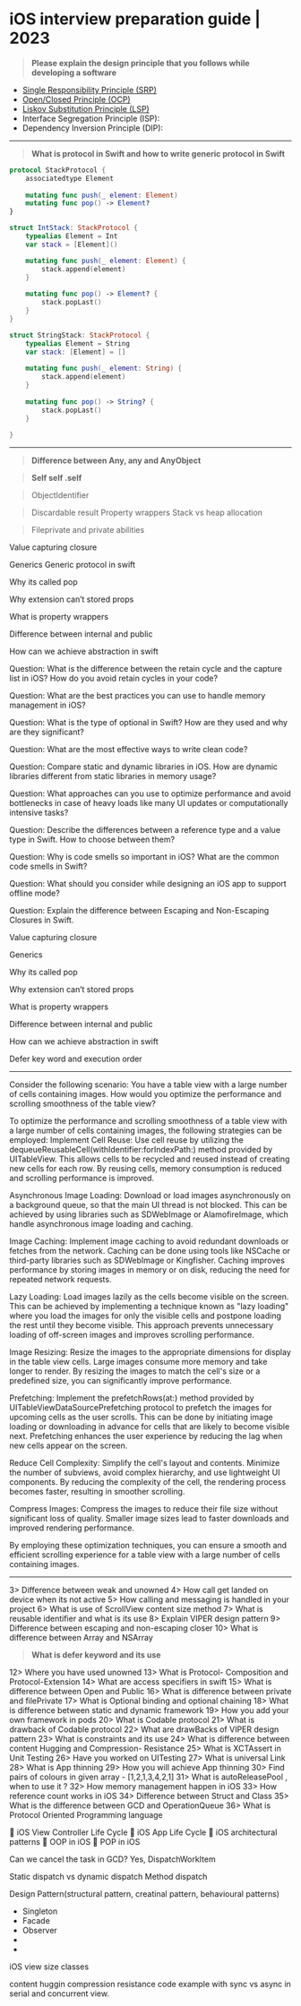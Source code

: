 # iOS interview preparation guide | 2023

<!-- <details>
  <summary>Click to expand</summary>
</details> -->

> **Please explain the design principle that you follows while developing a software**

  - [Single Responsibility Principle (SRP)](https://github.com/bibin-jaimon/2023-ios-interview-prep/blob/development/solid-principles/srp.md)
  - [Open/Closed Principle (OCP)](https://github.com/bibin-jaimon/2023-ios-interview-prep/blob/development/solid-principles/ocp.md)
  - [Liskov Substitution Principle (LSP)](https://github.com/bibin-jaimon/2023-ios-interview-prep/blob/development/solid-principles/lsp.md)
  - Interface Segregation Principle (ISP):
  - Dependency Inversion Principle (DIP):

---

> **What is protocol in Swift and how to write generic protocol in Swift**

```swift
protocol StackProtocol {
    associatedtype Element
    
    mutating func push(_ element: Element)
    mutating func pop() -> Element?
}

struct IntStack: StackProtocol {
    typealias Element = Int
    var stack = [Element]()

    mutating func push(_ element: Element) {
        stack.append(element)
    }
    
    mutating func pop() -> Element? {
        stack.popLast()
    }
}

struct StringStack: StackProtocol {
    typealias Element = String
    var stack: [Element] = []
    
    mutating func push(_ element: String) {
        stack.append(element)
    }
    
    mutating func pop() -> String? {
        stack.popLast()
    }
    
}
```
---

> **Difference between Any, any and AnyObject**




> **Self self .self**

> ObjectIdentifier

> Discardable result
> Property wrappers
> Stack vs heap allocation

> Fileprivate and private abilities

Value capturing closure

Generics
Generic protocol in swift

Why its called pop

Why extension can’t stored props

What is property wrappers

Difference between internal and public

How can we achieve abstraction in swift

Question: What is the difference between the retain cycle and the capture list in iOS? How do you avoid retain cycles in your code?

Question: What are the best practices you can use to handle memory management in iOS?

Question: What is the type of optional in Swift? How are they used and why are they significant?

Question: What are the most effective ways to write clean code?

Question: Compare static and dynamic libraries in iOS. How are dynamic libraries different from static libraries in memory usage?

Question: What approaches can you use to optimize performance and avoid bottlenecks in case of heavy loads like many UI updates or computationally intensive tasks?

Question: Describe the differences between a reference type and a value type in Swift. How to choose between them?

Question: Why is code smells so important in iOS? What are the common code smells in Swift?

Question: What should you consider while designing an iOS app to support offline mode?

Question: Explain the difference between Escaping and Non-Escaping Closures in Swift.

Value capturing closure

Generics

Why its called pop

Why extension can’t stored props

What is property wrappers

Difference between internal and public

How can we achieve abstraction in swift

Defer key word and execution order

---

Consider the following scenario: You have a table view with a large number of cells containing images. How would you optimize the performance and scrolling smoothness of the table view?


To optimize the performance and scrolling smoothness of a table view with a large number of cells containing images, the following strategies can be employed:
Implement Cell Reuse: Use cell reuse by utilizing the dequeueReusableCell(withIdentifier:forIndexPath:) method provided by UITableView. This allows cells to be recycled and reused instead of creating new cells for each row. By reusing cells, memory consumption is reduced and scrolling performance is improved.

Asynchronous Image Loading: Download or load images asynchronously on a background queue, so that the main UI thread is not blocked. This can be achieved by using libraries such as SDWebImage or AlamofireImage, which handle asynchronous image loading and caching.

Image Caching: Implement image caching to avoid redundant downloads or fetches from the network. Caching can be done using tools like NSCache or third-party libraries such as SDWebImage or Kingfisher. Caching improves performance by storing images in memory or on disk, reducing the need for repeated network requests.

Lazy Loading: Load images lazily as the cells become visible on the screen. This can be achieved by implementing a technique known as "lazy loading" where you load the images for only the visible cells and postpone loading the rest until they become visible. This approach prevents unnecessary loading of off-screen images and improves scrolling performance.

Image Resizing: Resize the images to the appropriate dimensions for display in the table view cells. Large images consume more memory and take longer to render. By resizing the images to match the cell's size or a predefined size, you can significantly improve performance.

Prefetching: Implement the prefetchRows(at:) method provided by UITableViewDataSourcePrefetching protocol to prefetch the images for upcoming cells as the user scrolls. This can be done by initiating image loading or downloading in advance for cells that are likely to become visible next. Prefetching enhances the user experience by reducing the lag when new cells appear on the screen.

Reduce Cell Complexity: Simplify the cell's layout and contents. Minimize the number of subviews, avoid complex hierarchy, and use lightweight UI components. By reducing the complexity of the cell, the rendering process becomes faster, resulting in smoother scrolling.

Compress Images: Compress the images to reduce their file size without significant loss of quality. Smaller image sizes lead to faster downloads and improved rendering performance.

By employing these optimization techniques, you can ensure a smooth and efficient scrolling experience for a table view with a large number of cells containing images.

---

3> Difference between weak and unowned
4> How call get landed on device when its not active
5> How calling and messaging is handled in your project
6> What is use of ScrollView content size method
7> What is reusable identifier and what is its use
8> Explain VIPER design pattern
9> Difference between escaping and non-escaping closer
10> What is difference between Array and NSArray

> **What is defer keyword and its use**

12> Where you have used unowned
13> What is Protocol- Composition and Protocol-Extension
14> What are access specifiers in swift
15> What is difference between Open and Public
16> What is difference between private and filePrivate
17> What is Optional binding and optional chaining
18> What is difference between static and dynamic framework
19> How you add your own framework in pods
20> What is Codable protocol
21> What is drawback of Codable protocol
22> What are drawBacks of VIPER design pattern
23> What is constraints and its use
24> What is difference between content Hugging and Compression- Resistance
25> What is XCTAssert in Unit Testing
26> Have you worked on UITesting
27> What is universal Link
28> What is App thinning
29> How you will achieve App thinning
30> Find pairs of colours in given array - [1,2,1,3,4,2,1]
31> What is autoReleasePool , when to use it ?
32> How memory management happen in iOS
33> How reference count works in iOS
34> Difference between Struct and Class
35> What is the difference between GCD and OperationQueue
36> What is Protocol Oriented Programming language

🍎 iOS View Controller Life Cycle
🍎 iOS App Life Cycle 
🍎 iOS architectural patterns
🍎 OOP in iOS 
🍎 POP in iOS 

Can we cancel the task in GCD? Yes, DispatchWorkItem

Static dispatch vs dynamic dispatch
Method dispatch

Design Pattern(structural pattern, creatinal pattern, behavioural patterns)
- Singleton
- Facade
- Observer
- 
- 

iOS view size classes


content huggin compression resistance
code example with sync vs async in serial and concurrent view.
